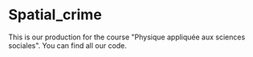 # Spatial_crime
This is our production for the course "Physique appliquée aux sciences sociales". You can find all our code.
